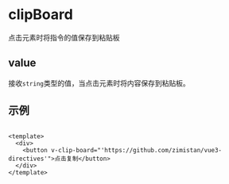 # clipBoard

点击元素时将指令的值保存到粘贴板

## value

接收`string`类型的值，当点击元素时将内容保存到粘贴板。

## 示例

```vue

<template>
  <div>
    <button v-clip-board="'https://github.com/zimistan/vue3-directives'">点击复制</button>
  </div>
</template>
```